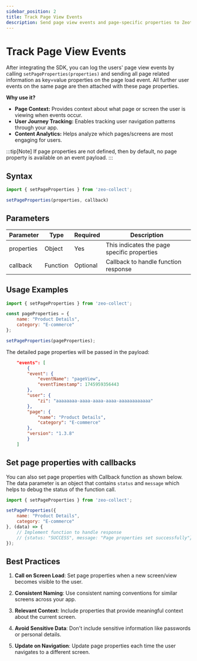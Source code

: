```yaml
---
sidebar_position: 2
title: Track Page View Events
description: Send page view events and page-specific properties to Zeotap.
---
```


# Track Page View Events

After integrating the SDK, you can log the users' page view events by calling `setPageProperties(properties)` and sending all page related information as key=value properties on the page load event. All further user events on the same page are then attached with these page properties.

**Why use it?**

*   **Page Context:** Provides context about what page or screen the user is viewing when events occur.
*   **User Journey Tracking:** Enables tracking user navigation patterns through your app.
*   **Content Analytics:** Helps analyze which pages/screens are most engaging for users.

:::tip[Note]
If page properties are not defined, then by default, no page property is available on an event payload.
:::

## Syntax

```javascript
import { setPageProperties } from 'zeo-collect';

setPageProperties(properties, callback)
```

## Parameters

| Parameter | Type | Required | Description |
|-----------|------|----------|-------------|
| properties | Object | Yes | This indicates the page specific properties |
| callback | Function | Optional | Callback to handle function response |

## Usage Examples

```javascript
import { setPageProperties } from 'zeo-collect';

const pageProperties = {
    name: "Product Details",
    category: "E-commerce"
};

setPageProperties(pageProperties);
```

The detailed page properties will be passed in the payload:

```json title="Detailed page properties in payload" {10-13}
    "events": [
        {
        "event": {
            "eventName": "pageView",
            "eventTimestamp": 1745959356443
        },
        "user": {
            "zi": "aaaaaaaa-aaaa-aaaa-aaaa-aaaaaaaaaaaa"
        },
        "page": {
            "name": "Product Details",
            "category": "E-commerce"
        },
        "version": "1.3.8"
        }
    ]
```

## Set page properties with callbacks

You can also set page properties with Callback function as shown below. The data parameter is an object that contains `status` and `message` which helps to debug the status of the function call. 

```javascript
import { setPageProperties } from 'zeo-collect';

setPageProperties({
    name: "Product Details",
    category: "E-commerce"
}, (data) => {
    // Implement function to handle response
    // {status: "SUCCESS", message: "Page properties set successfully"}
});
```

## Best Practices

1. **Call on Screen Load**: Set page properties when a new screen/view becomes visible to the user.

2. **Consistent Naming**: Use consistent naming conventions for similar screens across your app.

3. **Relevant Context**: Include properties that provide meaningful context about the current screen.

4. **Avoid Sensitive Data**: Don't include sensitive information like passwords or personal details.

5. **Update on Navigation**: Update page properties each time the user navigates to a different screen.
